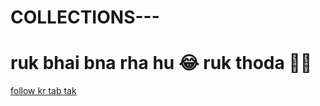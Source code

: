# COLLECTIONS---
# ruk bhai bna rha hu 😂 ruk thoda 👨‍💻 

[follow kr tab tak](https://www.instagram.com/mr_yash_sant)
